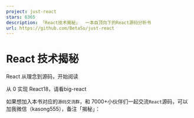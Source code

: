 ```yaml
---
project: just-react
stars: 6365
description: 「React技术揭秘」  一本自顶向下的React源码分析书
url: https://github.com/BetaSu/just-react
---
```


React 技术揭秘
==========

React 从理念到源码，开始阅读

从 0 实现 React18，请看big-react

如果想加入本书对应的`源码交流群`，和 7000+小伙伴们一起交流`React`源码，可以加我微信（kasong555），备注「揭秘」：
